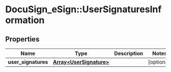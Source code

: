 # DocuSign_eSign::UserSignaturesInformation

## Properties
Name | Type | Description | Notes
------------ | ------------- | ------------- | -------------
**user_signatures** | [**Array&lt;UserSignature&gt;**](UserSignature.md) |  | [optional] 


